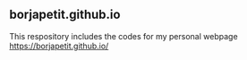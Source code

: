 ## borjapetit.github.io 

This respository includes the codes for my personal webpage https://borjapetit.github.io/
